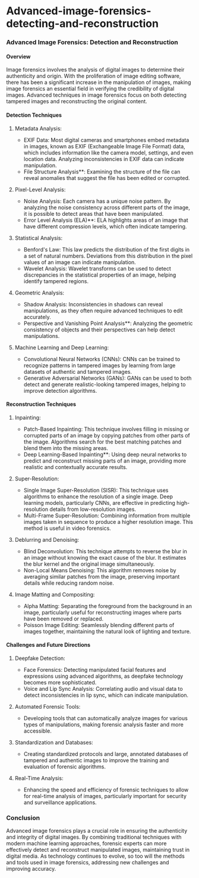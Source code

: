 # Advanced-image-forensics-detecting-and-reconstruction


### Advanced Image Forensics: Detection and Reconstruction

#### Overview

Image forensics involves the analysis of digital images to determine their authenticity and origin. With the proliferation of image editing software, there has been a significant increase in the manipulation of images, making image forensics an essential field in verifying the credibility of digital images. Advanced techniques in image forensics focus on both detecting tampered images and reconstructing the original content.

#### Detection Techniques

1. Metadata Analysis:
   - EXIF Data: Most digital cameras and smartphones embed metadata in images, known as EXIF (Exchangeable Image File Format) data, which includes information like the camera model, settings, and even location data. Analyzing inconsistencies in EXIF data can indicate manipulation.
   - File Structure Analysis**: Examining the structure of the file can reveal anomalies that suggest the file has been edited or corrupted.

2. Pixel-Level Analysis:
   - Noise Analysis: Each camera has a unique noise pattern. By analyzing the noise consistency across different parts of the image, it is possible to detect areas that have been manipulated.
   - Error Level Analysis (ELA)**: ELA highlights areas of an image that have different compression levels, which often indicate tampering.

3. Statistical Analysis:
   - Benford's Law: This law predicts the distribution of the first digits in a set of natural numbers. Deviations from this distribution in the pixel values of an image can indicate manipulation.
   - Wavelet Analysis: Wavelet transforms can be used to detect discrepancies in the statistical properties of an image, helping identify tampered regions.

4. Geometric Analysis:
   - Shadow Analysis: Inconsistencies in shadows can reveal manipulations, as they often require advanced techniques to edit accurately.
   - Perspective and Vanishing Point Analysis**: Analyzing the geometric consistency of objects and their perspectives can help detect manipulations.

5. Machine Learning and Deep Learning:
   - Convolutional Neural Networks (CNNs): CNNs can be trained to recognize patterns in tampered images by learning from large datasets of authentic and tampered images.
   - Generative Adversarial Networks (GANs): GANs can be used to both detect and generate realistic-looking tampered images, helping to improve detection algorithms.

#### Reconstruction Techniques

1. Inpainting:
   - Patch-Based Inpainting: This technique involves filling in missing or corrupted parts of an image by copying patches from other parts of the image. Algorithms search for the best matching patches and blend them into the missing areas.
   - Deep Learning-Based Inpainting**: Using deep neural networks to predict and reconstruct missing parts of an image, providing more realistic and contextually accurate results.

2. Super-Resolution:
   - Single Image Super-Resolution (SISR): This technique uses algorithms to enhance the resolution of a single image. Deep learning models, particularly CNNs, are effective in predicting high-resolution details from low-resolution images.
   - Multi-Frame Super-Resolution: Combining information from multiple images taken in sequence to produce a higher resolution image. This method is useful in video forensics.

3. Deblurring and Denoising:
   - Blind Deconvolution: This technique attempts to reverse the blur in an image without knowing the exact cause of the blur. It estimates the blur kernel and the original image simultaneously.
   - Non-Local Means Denoising: This algorithm removes noise by averaging similar patches from the image, preserving important details while reducing random noise.

4. Image Matting and Compositing:
   - Alpha Matting: Separating the foreground from the background in an image, particularly useful for reconstructing images where parts have been removed or replaced.
   - Poisson Image Editing: Seamlessly blending different parts of images together, maintaining the natural look of lighting and texture.

#### Challenges and Future Directions

1. Deepfake Detection:
   - Face Forensics: Detecting manipulated facial features and expressions using advanced algorithms, as deepfake technology becomes more sophisticated.
   - Voice and Lip Sync Analysis: Correlating audio and visual data to detect inconsistencies in lip sync, which can indicate manipulation.

2. Automated Forensic Tools:
   - Developing tools that can automatically analyze images for various types of manipulations, making forensic analysis faster and more accessible.

3. Standardization and Databases:
   - Creating standardized protocols and large, annotated databases of tampered and authentic images to improve the training and evaluation of forensic algorithms.

4. Real-Time Analysis:
   - Enhancing the speed and efficiency of forensic techniques to allow for real-time analysis of images, particularly important for security and surveillance applications.

### Conclusion

Advanced image forensics plays a crucial role in ensuring the authenticity and integrity of digital images. By combining traditional techniques with modern machine learning approaches, forensic experts can more effectively detect and reconstruct manipulated images, maintaining trust in digital media. As technology continues to evolve, so too will the methods and tools used in image forensics, addressing new challenges and improving accuracy.
